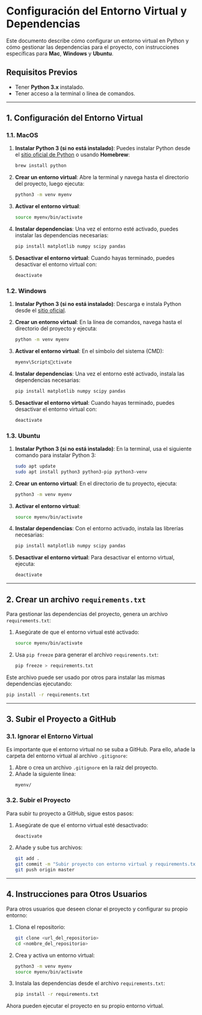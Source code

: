 
# Configuración del Entorno Virtual y Dependencias

Este documento describe cómo configurar un entorno virtual en Python y cómo gestionar las dependencias para el proyecto, con instrucciones específicas para **Mac**, **Windows** y **Ubuntu**.

## Requisitos Previos
- Tener **Python 3.x** instalado.
- Tener acceso a la terminal o línea de comandos.

---

## 1. Configuración del Entorno Virtual

### 1.1. MacOS

1. **Instalar Python 3 (si no está instalado)**:
   Puedes instalar Python desde el [sitio oficial de Python](https://www.python.org/downloads/) o usando **Homebrew**:
   ```bash
   brew install python
   ```

2. **Crear un entorno virtual**:
   Abre la terminal y navega hasta el directorio del proyecto, luego ejecuta:
   ```bash
   python3 -m venv myenv
   ```

3. **Activar el entorno virtual**:
   ```bash
   source myenv/bin/activate
   ```

4. **Instalar dependencias**:
   Una vez el entorno esté activado, puedes instalar las dependencias necesarias:
   ```bash
   pip install matplotlib numpy scipy pandas
   ```

5. **Desactivar el entorno virtual**:
   Cuando hayas terminado, puedes desactivar el entorno virtual con:
   ```bash
   deactivate
   ```

### 1.2. Windows

1. **Instalar Python 3 (si no está instalado)**:
   Descarga e instala Python desde el [sitio oficial](https://www.python.org/downloads/).

2. **Crear un entorno virtual**:
   En la línea de comandos, navega hasta el directorio del proyecto y ejecuta:
   ```bash
   python -m venv myenv
   ```

3. **Activar el entorno virtual**:
   En el símbolo del sistema (CMD):
   ```bash
   myenv\Scriptsctivate
   ```

4. **Instalar dependencias**:
   Una vez el entorno esté activado, instala las dependencias necesarias:
   ```bash
   pip install matplotlib numpy scipy pandas
   ```

5. **Desactivar el entorno virtual**:
   Cuando hayas terminado, puedes desactivar el entorno virtual con:
   ```bash
   deactivate
   ```

### 1.3. Ubuntu

1. **Instalar Python 3 (si no está instalado)**:
   En la terminal, usa el siguiente comando para instalar Python 3:
   ```bash
   sudo apt update
   sudo apt install python3 python3-pip python3-venv
   ```

2. **Crear un entorno virtual**:
   En el directorio de tu proyecto, ejecuta:
   ```bash
   python3 -m venv myenv
   ```

3. **Activar el entorno virtual**:
   ```bash
   source myenv/bin/activate
   ```

4. **Instalar dependencias**:
   Con el entorno activado, instala las librerías necesarias:
   ```bash
   pip install matplotlib numpy scipy pandas
   ```

5. **Desactivar el entorno virtual**:
   Para desactivar el entorno virtual, ejecuta:
   ```bash
   deactivate
   ```

---

## 2. Crear un archivo `requirements.txt`

Para gestionar las dependencias del proyecto, genera un archivo `requirements.txt`:

1. Asegúrate de que el entorno virtual esté activado:
   ```bash
   source myenv/bin/activate
   ```

2. Usa `pip freeze` para generar el archivo `requirements.txt`:
   ```bash
   pip freeze > requirements.txt
   ```

Este archivo puede ser usado por otros para instalar las mismas dependencias ejecutando:
```bash
pip install -r requirements.txt
```

---

## 3. Subir el Proyecto a GitHub

### 3.1. Ignorar el Entorno Virtual

Es importante que el entorno virtual no se suba a GitHub. Para ello, añade la carpeta del entorno virtual al archivo `.gitignore`:

1. Abre o crea un archivo `.gitignore` en la raíz del proyecto.
2. Añade la siguiente línea:
   ```
   myenv/
   ```

### 3.2. Subir el Proyecto

Para subir tu proyecto a GitHub, sigue estos pasos:

1. Asegúrate de que el entorno virtual esté desactivado:
   ```bash
   deactivate
   ```

2. Añade y sube tus archivos:
   ```bash
   git add .
   git commit -m "Subir proyecto con entorno virtual y requirements.txt"
   git push origin master
   ```

---

## 4. Instrucciones para Otros Usuarios

Para otros usuarios que deseen clonar el proyecto y configurar su propio entorno:

1. Clona el repositorio:
   ```bash
   git clone <url_del_repositorio>
   cd <nombre_del_repositorio>
   ```

2. Crea y activa un entorno virtual:
   ```bash
   python3 -m venv myenv
   source myenv/bin/activate
   ```

3. Instala las dependencias desde el archivo `requirements.txt`:
   ```bash
   pip install -r requirements.txt
   ```

Ahora pueden ejecutar el proyecto en su propio entorno virtual.
